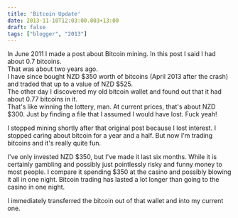 ```yaml
---
title: 'Bitcoin Update'
date: 2013-11-10T12:03:00.003+13:00
draft: false
tags: ["blogger", "2013"]
---
```


In June 2011 I made a post about Bitcoin mining. In this post I said I had about 0.7 bitcoins.  
That was about two years ago.  
I have since bought NZD $350 worth of bitcoins (April 2013 after the crash) and traded that up to a value of NZD $525.  
The other day I discovered my old bitcoin wallet and found out that it had about 0.77 bitcoins in it.  
That's like winning the lottery, man. At current prices, that's about NZD $300. Just by finding a file that I assumed I would have lost. Fuck yeah!  
  
I stopped mining shortly after that original post because I lost interest. I stopped caring about bitcoin for a year and a half. But now I'm trading bitcoins and it's really quite fun.  
  
I've only invested NZD $350, but I've made it last six months. While it is certainly gambling and possibly just pointlessly risky and funny money to most people. I compare it spending $350 at the casino and possibly blowing it all in one night. Bitcoin trading has lasted a lot longer than going to the casino in one night.  
  
I immediately transferred the bitcoin out of that wallet and into my current one.
